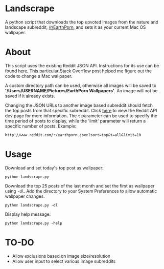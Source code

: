 # Landscrape
A python script that downloads the top upvoted images from the nature and landscape subreddit, [/r/EarthPorn](https://reddit.com/r/EarthPorn), and sets it as your current Mac OS wallpaper.

# About
This script uses the existing Reddit JSON API. Instructions for its use can be found [here](https://github.com/reddit/reddit/wiki/API).
[This](http://stackoverflow.com/questions/431205/how-can-i-programatically-change-the-background-in-mac-os-x) particular Stack Overflow post helped me figure out the code to change a Mac wallpaper.

A custom directory path can be used, otherwise all images will be saved to <b>'/Users/USERNAME/Pictures/EarthPorn Wallpapers'</b>. An image will not be saved if it already exists.

Changing the JSON URLs to another image based subreddit should fetch the top posts from that specific subreddit. Click [here](https://www.reddit.com/dev/api) to view the Reddit API dev page for more information. The `t` parameter can be used to specify the time period of posts to display, while the 'limit' parameter will return a specific number of posts.
Example:
```
http://www.reddit.com/r/earthporn.json?sort=top&t=all&limit=10
```


# Usage
Download and set today's top post as wallpaper:
```
python landscrape.py
```

Download the top 25 posts of the last month and set the first as wallpaper using `-dl`. Add the directory to your System Preferences to allow automatic wallpaper changes.
```
python landscrape.py -dl
```
Display help message:
```
python landscrape.py -help
```
# TO-DO
- Allow exclusions based on image size/resolution
- Allow user input to select various image subreddits
